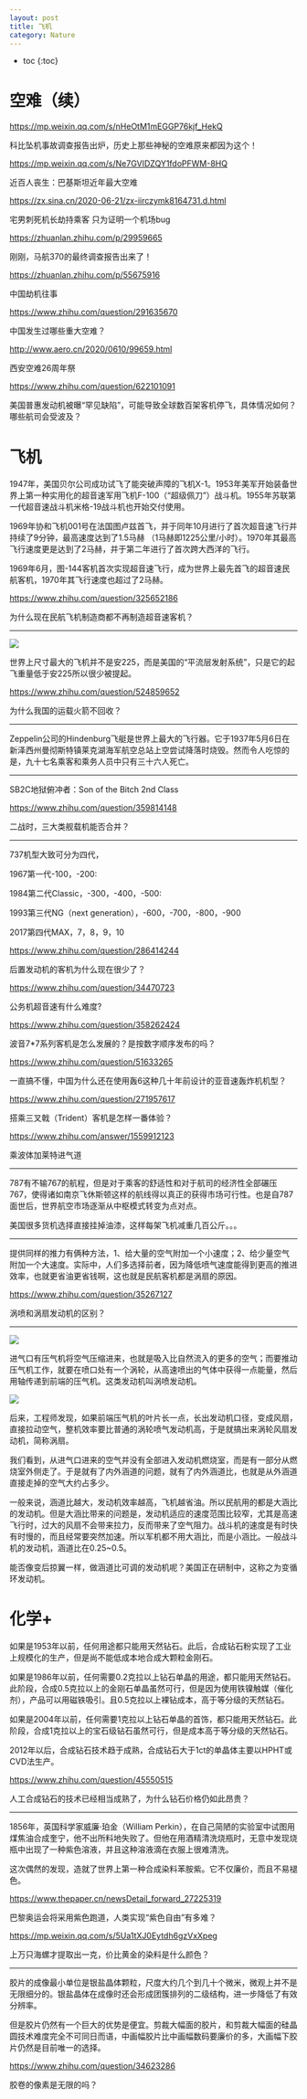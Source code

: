```yaml
---
layout: post
title: 飞机
category: Nature 
---
```


* toc
{:toc}

# 空难（续）

https://mp.weixin.qq.com/s/nHeOtM1mEGGP76kjf_HekQ

科比坠机事故调查报告出炉，历史上那些神秘的空难原来都因为这个！

https://mp.weixin.qq.com/s/Ne7GVIDZQY1fdoPFWM-8HQ

近百人丧生：巴基斯坦近年最大空难

https://zx.sina.cn/2020-06-21/zx-iirczymk8164731.d.html

宅男刺死机长劫持乘客 只为证明一个机场bug

https://zhuanlan.zhihu.com/p/29959665

刚刚，马航370的最终调查报告出来了！

https://zhuanlan.zhihu.com/p/55675916

中国劫机往事

https://www.zhihu.com/question/291635670

中国发生过哪些重大空难？

http://www.aero.cn/2020/0610/99659.html

西安空难26周年祭

https://www.zhihu.com/question/622101091

美国普惠发动机被曝“罕见缺陷”，可能导致全球数百架客机停飞，具体情况如何？哪些航司会受波及？

# 飞机

1947年，美国贝尔公司成功试飞了能突破声障的飞机X-1。1953年美军开始装备世界上第一种实用化的超音速军用飞机F-100（“超级佩刀”）战斗机。1955年苏联第一代超音速战斗机米格-19战斗机也开始交付使用。

1969年协和飞机001号在法国图卢兹首飞，并于同年10月进行了首次超音速飞行并持续了9分钟，最高速度达到了1.5马赫 （1马赫即1225公里/小时）。1970年其最高飞行速度更是达到了2马赫，并于第二年进行了首次跨大西洋的飞行。

1969年6月，图-144客机首次实现超音速飞行，成为世界上最先首飞的超音速民航客机，1970年其飞行速度也超过了2马赫。

https://www.zhihu.com/question/325652186

为什么现在民航飞机制造商都不再制造超音速客机？

---

![](/images/img4/planes.jpg)

世界上尺寸最大的飞机并不是安225，而是美国的“平流层发射系统”，只是它的起飞重量低于安225所以很少被提起。

https://www.zhihu.com/question/524859652

为什么我国的运载火箭不回收？

---

Zeppelin公司的Hindenburg飞艇是世界上最大的飞行器。它于1937年5月6日在新泽西州曼彻斯特镇莱克湖海军航空总站上空尝试降落时烧毁。然而令人吃惊的是，九十七名乘客和乘务人员中只有三十六人死亡。

---

SB2C地狱俯冲者：Son of the Bitch 2nd Class

https://www.zhihu.com/question/359814148

二战时，三大类舰载机能否合并？

---

737机型大致可分为四代，

1967第一代-100，-200:

1984第二代Classic，-300，-400，-500:

1993第三代NG（next generation），-600，-700，-800，-900

2017第四代MAX，7，8，9，10

https://www.zhihu.com/question/286414244

后置发动机的客机为什么现在很少了？

https://www.zhihu.com/question/34470723

公务机超音速有什么难度?

https://www.zhihu.com/question/358262424

波音7*7系列客机是怎么发展的？是按数字顺序发布的吗？

https://www.zhihu.com/question/51633265

一直搞不懂，中国为什么还在使用轰6这种几十年前设计的亚音速轰炸机机型？

https://www.zhihu.com/question/271957617

搭乘三叉戟（Trident）客机是怎样一番体验？

https://www.zhihu.com/answer/1559912123

乘波体加莱特进气道

---

787有不输767的航程，但是对于乘客的舒适性和对于航司的经济性全部碾压767，使得诸如南京飞休斯顿这样的航线得以真正的获得市场可行性。也是自787面世后，世界航空市场逐渐从中枢模式转变为点对点。

美国很多货机选择直接挂掉油漆，这样每架飞机减重几百公斤。。。

---

提供同样的推力有俩种方法，1、给大量的空气附加一个小速度；2、给少量空气附加一个大速度。实际中，人们多选择前者，因为降低喷气速度能得到更高的推进效率，也就更省油更省钱啊，这也就是民航客机都是涡扇的原因。

https://www.zhihu.com/question/35267127

涡喷和涡扇发动机的区别？

---

![](/images/img5/turbine.webp)

进气口有压气机将空气压缩进来，也就是吸入比自然流入的更多的空气；而要推动压气机工作，就要在喷口处有一个涡轮，从高速喷出的气体中获得一点能量，然后用轴传递到前端的压气机。这类发动机叫涡喷发动机。

![](/images/img5/turbofan.webp)

后来，工程师发现，如果前端压气机的叶片长一点，长出发动机口径，变成风扇，直接拉动空气，整机效率要比普通的涡轮喷气发动机高，于是就搞出来涡轮风扇发动机，简称涡扇。

我们看到，从进气口进来的空气并没有全部进入发动机燃烧室，而是有一部分从燃烧室外侧走了。于是就有了内外涵道的问题，就有了内外涵道比，也就是从外涵道直接走掉的空气大约占多少。

一般来说，涵道比越大，发动机效率越高，飞机越省油。所以民航用的都是大涵比的发动机。但是大涵比带来的问题是，发动机适应的速度范围比较窄，尤其是高速飞行时，过大的风扇不会带来拉力，反而带来了空气阻力。战斗机的速度是有时快有时慢的，而且经常要突然加速。所以军机都不用大涵比，而是小涵比。一般战斗机的发动机，涵道比在0.25~0.5。

能否像变后掠翼一样，做涵道比可调的发动机呢？美国正在研制中，这称之为变循环发动机。

# 化学+

如果是1953年以前，任何用途都只能用天然钻石。此后，合成钻石粉实现了工业上规模化的生产，但是尚不能低成本地合成大颗粒金刚石。

如果是1986年以前，任何需要0.2克拉以上钻石单晶的用途，都只能用天然钻石。此阶段，合成0.5克拉以上的金刚石单晶虽然可行，但是因为使用铁镍触媒（催化剂），产品可以用磁铁吸引。且0.5克拉以上裸钻成本，高于等分级的天然钻石。

如果是2004年以前，任何需要1克拉以上钻石单晶的首饰，都只能用天然钻石。此阶段，合成1克拉以上的宝石级钻石虽然可行，但是成本高于等分级的天然钻石。

2012年以后，合成钻石技术趋于成熟，合成钻石大于1ct的单晶体主要以HPHT或CVD法生产。

https://www.zhihu.com/question/45550515

人工合成钻石的技术已经相当成熟了，为什么钻石价格仍如此昂贵？

---

1856年，英国科学家威廉·珀金（William Perkin），在自己简陋的实验室中试图用煤焦油合成奎宁，他不出所料地失败了。但他在用酒精清洗烧瓶时，无意中发现烧瓶中出现了一种紫色溶液，并且这种溶液滴在衣服上很难清洗。

这次偶然的发现，造就了世界上第一种合成染料苯胺紫。它不仅廉价，而且不易褪色。

https://www.thepaper.cn/newsDetail_forward_27225319

巴黎奥运会将采用紫色跑道，人类实现“紫色自由”有多难？

https://mp.weixin.qq.com/s/5Ua1tXJ0Eytdh6gzVxXpeg

上万只海螺才提取出一克，价比黄金的染料是什么颜色？

---

胶片的成像最小单位是银盐晶体颗粒，尺度大约几个到几十个微米，微观上并不是无限细分的。银盐晶体在成像时还会形成团簇排列的二级结构，进一步降低了有效分辨率。

但是胶片仍然有一个巨大的优势是便宜。剪裁大幅面的胶片，和剪裁大幅面的硅晶圆技术难度完全不可同日而语，中画幅胶片比中画幅数码要廉价的多，大画幅下胶片仍然是目前唯一的选择。

https://www.zhihu.com/question/34623286

胶卷的像素是无限的吗？

